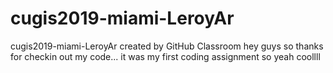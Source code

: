 # cugis2019-miami-LeroyAr
cugis2019-miami-LeroyAr created by GitHub Classroom
hey guys so thanks for checkin out my code... it was my first coding assignment so yeah coollll
